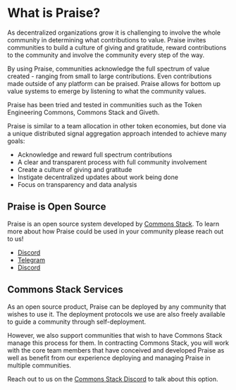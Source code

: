 # What is Praise?

As decentralized organizations grow it is challenging to involve the whole community in determining what contributions to value. Praise invites communities to build a culture of giving and gratitude, reward contributions to the community and involve the community every step of the way.

By using Praise, communities acknowledge the full spectrum of value created - ranging from small to large contributions. Even contributions made outside of any platform can be praised. Praise allows for bottom up value systems to emerge by listening to what the community values.

Praise has been tried and tested in communities such as the Token Engineering Commons, Commons Stack and Giveth.

Praise is similar to a team allocation in other token economies, but done via a unique distributed signal aggregation approach intended to achieve many goals:

- Acknowledge and reward full spectrum contributions
- A clear and transparent process with full community involvement
- Create a culture of giving and gratitude
- Instigate decentralized updates about work being done
- Focus on transparency and data analysis

## Praise is Open Source

Praise is an open source system developed by [Commons Stack](https://commonsstack.org). To learn more about how Praise could be used in your community please reach out to us!

- [Discord](http://discord.link/commonsstack)
- [Telegram](https://t.me/joinchat/HGrjjRS2PoowbH1ODuefuA)
- [Discord](https://twitter.com/commonsstack)

## Commons Stack Services

As an open source product, Praise can be deployed by any community that wishes to use it. The deployment protocols we use are also freely available to guide a community through self-deployment.

However, we also support communities that wish to have Commons Stack manage this process for them. In contracting Commons Stack, you will work with the core team members that have conceived and developed Praise as well as benefit from our experience deploying and managing Praise in multiple communities.

Reach out to us on the [Commons Stack Discord](<(http://discord.link/commonsstack)>) to talk about this option.
